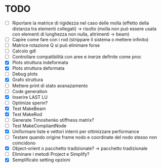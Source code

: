# TODO

- [ ] Riportare la matrice di rigidezza nel caso delle molla (effetto della distanza tra elementi collegati) -> risolto (molla non può essere usata con elementi di lunghezza non nulla, altrimenti -> beam)
- [ ] Capire come fare con i rod (strippare il sistema o mettere infinito)
- [ ] Matrice rotazione Q si può elinimare forse
- [ ] Calcolo gdl
- [ ] Controllare compatibilità con aree e inerze definite come proc
- [x] Plots struttura indeformata
- [x] Plots struttura deformata
- [ ] Debug plots
- [x] Grafo struttura
- [ ] Mettere print di stato avanazamento
- [ ] Code generation
- [x] Inserire LAST LU
- [ ] Optimize sperm?
- [x] Test MakeBeam
- [x] Test MakeRod
- [ ] Generate Timoshenko stiffness matrix?
- [ ] Test MakeCompliantNode
- [x] Uniformare liste e vettori interni per ottimizzare performance
- [ ] Testare quando origine frame nodo e coordinate del nodo stesso non coincidono
- [x] Object-orient o pacchetto tradizionale? -> pacchetto tradizionale
- [ ] Eliminare i metodi Project e Simplify?
- [x] Semplificato setting opzioni